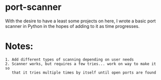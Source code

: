 # port-scanner
With the desire to have a least some projects on here, I wrote a basic port scanner in Python in the hopes of adding to it as time progresses.

# Notes:
    1. Add different types of scanning depending on user needs
    2. Scanner works, but requires a few tries... work on way to make it so
       that it tries multiple times by itself until open ports are found
